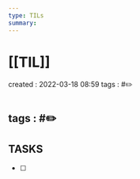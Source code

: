 ```yaml
---
type: TILs
summary: 
---
```


# [[TIL]]
created : 2022-03-18 08:59
tags : #✏️

# 
**tags** : #✏️
- 

## TASKS
- [ ] 
